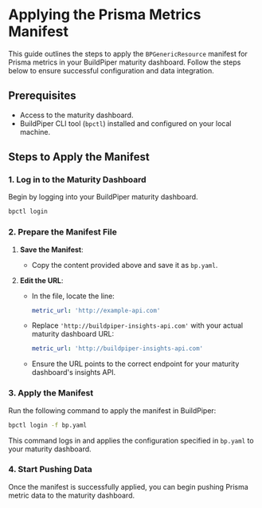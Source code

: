 # Applying the Prisma Metrics Manifest

This guide outlines the steps to apply the `BPGenericResource` manifest for Prisma metrics in your BuildPiper maturity dashboard. Follow the steps below to ensure successful configuration and data integration.

## Prerequisites

- Access to the maturity dashboard.
- BuildPiper CLI tool (`bpctl`) installed and configured on your local machine.

## Steps to Apply the Manifest

### 1. Log in to the Maturity Dashboard

Begin by logging into your BuildPiper maturity dashboard.
```bash
bpctl login
```

### 2. Prepare the Manifest File

1. **Save the Manifest**:
   - Copy the content provided above and save it as `bp.yaml`.

2. **Edit the URL**:
   - In the file, locate the line:
     ```yaml
     metric_url: 'http://example-api.com'
     ```
   - Replace `'http://buildpiper-insights-api.com'` with your actual maturity dashboard URL:
     ```yaml
     metric_url: 'http://buildpiper-insights-api.com'
     ```
   - Ensure the URL points to the correct endpoint for your maturity dashboard's insights API.

### 3. Apply the Manifest

Run the following command to apply the manifest in BuildPiper:
```bash
bpctl login -f bp.yaml
```

This command logs in and applies the configuration specified in `bp.yaml` to your maturity dashboard.

### 4. Start Pushing Data

Once the manifest is successfully applied, you can begin pushing Prisma metric data to the maturity dashboard.